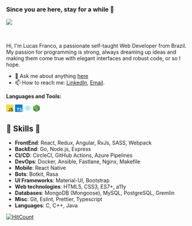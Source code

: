 ### Since you are here, stay for a while :bamboo:

<code><img src="https://img.shields.io/badge/VIERA-LOVER-brightgreen"></code> 

<br />

Hi, I'm Lucas Franco, a passionate self-taught Web Developer from Brazil. My passion for programming is strong, always dreaming up ideas and making them come true with elegant interfaces and robust code, or so I hope.

- 💬 Ask me about anything [here](https://github.com/lhfdv/lhfdv/issues)
- 📫 How to reach me: [LinkedIn](https://www.linkedin.com/in/lucas-h-franco-35a6bb17a/), [Email](mailTo:lhfranco@protonmail.com).

**Languages and Tools:**  

<code><img height="20" src="https://raw.githubusercontent.com/github/explore/80688e429a7d4ef2fca1e82350fe8e3517d3494d/topics/javascript/javascript.png"></code>
<code><img height="20" src="https://raw.githubusercontent.com/github/explore/80688e429a7d4ef2fca1e82350fe8e3517d3494d/topics/typescript/typescript.png"></code>
<code><img height="20" src="https://raw.githubusercontent.com/github/explore/80688e429a7d4ef2fca1e82350fe8e3517d3494d/topics/react/react.png"></code>
<code><img height="20" src="https://raw.githubusercontent.com/github/explore/80688e429a7d4ef2fca1e82350fe8e3517d3494d/topics/nodejs/nodejs.png"></code>

<!-- This is commented out. -->

##  🎉 Skills  🎉
- **FrontEnd**: React, Redux, Angular, RxJs, SASS, Webpack
- **BackEnd**: Go, Node.js, Express
- **CI/CD**: CircleCI, GitHub Actions, Azure Pipelines
- **DevOps**: Docker, Ansible, Fastlane, Nginx, Makefile
- **Mobile**: React Native
- **Bots**: Botkit, Rasa
- **UI Frameworks**: Material-UI, Bootstrap
- **Web technologies**: HTML5, CSS3, ES7+, a11y
- **Databases**: MongoDB (Mongoose), MySQL, PostgreSQL, Gremlin
- **Misc**: Git, Eslint, Prettier, Typescript
- **Languages**: C, C++, Java

[![HitCount](http://hits.dwyl.com/availchet/availchet.svg)](http://hits.dwyl.com/availchet/availchet)
